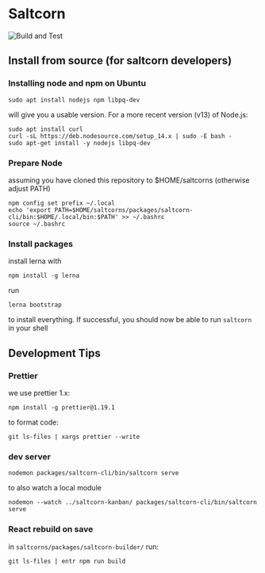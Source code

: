 # Saltcorn

![Build and Test](https://github.com/glutamate/saltcorns/workflows/Node.js%20CI/badge.svg)

## Install from source (for saltcorn developers)

### Installing node and npm on Ubuntu

`sudo apt install nodejs npm libpq-dev`

will give you a usable version. For a more recent version (v13) of Node.js:

```
sudo apt install curl
curl -sL https://deb.nodesource.com/setup_14.x | sudo -E bash -
sudo apt-get install -y nodejs libpq-dev
```

### Prepare Node

assuming you have cloned this repository to \$HOME/saltcorns (otherwise adjust PATH)

```
npm config set prefix ~/.local
echo 'export PATH=$HOME/saltcorns/packages/saltcorn-cli/bin:$HOME/.local/bin:$PATH' >> ~/.bashrc
source ~/.bashrc
```

### Install packages

install lerna with

```
npm install -g lerna
```

run

```
lerna bootstrap
```

to install everything. If successful, you should now be able to run `saltcorn` in your shell

## Development Tips

### Prettier

we use prettier 1.x:

`npm install -g prettier@1.19.1`

to format code:

`git ls-files | xargs prettier --write`

### dev server

`nodemon packages/saltcorn-cli/bin/saltcorn serve`

to also watch a local module

`nodemon --watch ../saltcorn-kanban/ packages/saltcorn-cli/bin/saltcorn serve`

### React rebuild on save

in `saltcorns/packages/saltcorn-builder/` run:

`git ls-files | entr npm run build`